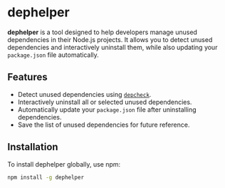 # dephelper

**dephelper** is a tool designed to help developers manage unused dependencies in their Node.js projects. It allows you to detect unused dependencies and interactively uninstall them, while also updating your `package.json` file automatically.

## Features

- Detect unused dependencies using [`depcheck`](https://www.npmjs.com/package/depcheck).
- Interactively uninstall all or selected unused dependencies.
- Automatically update your `package.json` file after uninstalling dependencies.
- Save the list of unused dependencies for future reference.

## Installation

To install dephelper globally, use npm:

```bash
npm install -g dephelper
```
